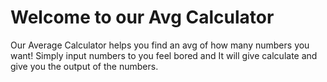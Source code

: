 # Welcome to our Avg Calculator 
Our Average Calculator helps you find an avg of how many numbers you want! Simply input numbers to you feel bored and It will give calculate and give you the output of the numbers. 
